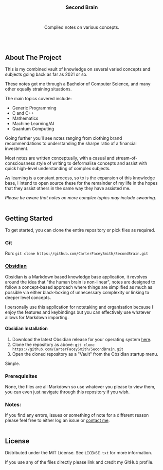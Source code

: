 <h3 align="center">Second Brain</h3>
<br>
<p align="center">Compiled notes on various concepts.</p>

<br></br>
## About The Project

This is my combined vault of knowledge on several varied concepts and subjects going back as far as 2021 or so.

These notes got me through a Bachelor of Computer Science, and many other equally straining situations.

The main topics covered include:
- Generic Programming
- C and C++
- Mathematics
- Machine Learning/AI
- Quantum Computing

Going further you'll see notes ranging from clothing brand recommendations to understanding the sharpe ratio of a financial investment.

Most notes are written conceptually, with a casual and stream-of-consciousness style of writing to deformalise concepts and assist with quick high-level understanding of complex subjects.

As learning is a constant process, so to is the expansion of this knowledge base, I intend to open source these for the remainder of my life in the hopes that they assist others in the same way they have assisted me.

*Please be aware that notes on more complex topics may include swearing.*
<br></br>
## Getting Started

To get started, you can clone the entire repository or pick files as required.

### Git

Run:  `git clone https://github.com/CarterFaceySmith/SecondBrain.git`

### [Obsidian](https://obsidian.md/)

Obsidian is a Markdown based knowledge base application, it revolves around the idea that "the human brain is non-linear", notes are designed to follow a concept-based approach where things are simplified as much as possible via either black-boxing of unnecessary complexity or linking to deeper level concepts.

I personally use this application for notetaking and organisation because I enjoy the features and keybindings but you can effectively use whatever allows for Markdown importing.

#### Obsidian Installation

1. Download the latest Obsidian release for your operating system [here](https://obsidian.md/).
2. Clone the repository as above: `git clone https://github.com/CarterFaceySmith/SecondBrain.git`
3. Open the cloned repository as a "Vault" from the Obsidian startup menu.

Simple.

### Prerequisites

None, the files are all Markdown so use whatever you please to view them, you can even just navigate through this repository if you wish.

### Notes:

If you find any errors, issues or something of note for a different reason please feel free to either log an issue or [contact me](mailto:carterfaceysmith@gmail.com).
<br></br>
## License

Distributed under the MIT License. See `LICENSE.txt` for more information.

If you use any of the files directly please link and credit my GitHub profile.
